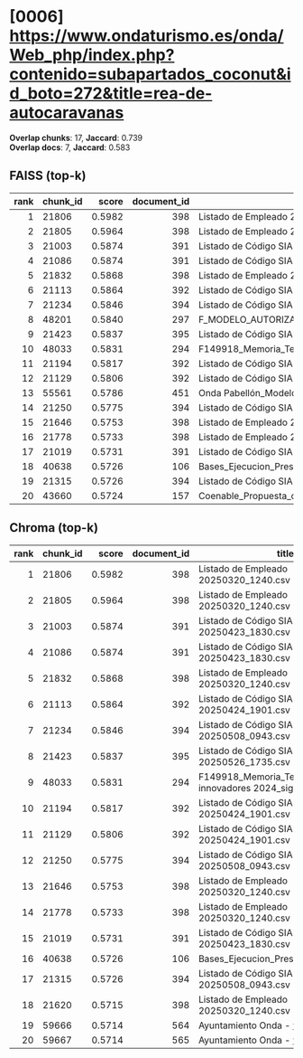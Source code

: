 # [0006] https://www.ondaturismo.es/onda/Web_php/index.php?contenido=subapartados_coconut&id_boto=272&title=rea-de-autocaravanas

**Overlap chunks**: 17, **Jaccard**: 0.739  
**Overlap docs**: 7, **Jaccard**: 0.583

## FAISS (top-k)
rank | chunk_id | score | document_id | title
---:|---|---:|---:|---
1 | 21806 | 0.5982 | 398 | Listado de Empleado 20250320_1240.csv
2 | 21805 | 0.5964 | 398 | Listado de Empleado 20250320_1240.csv
3 | 21003 | 0.5874 | 391 | Listado de Código SIA 20250423_1830.csv
4 | 21086 | 0.5874 | 391 | Listado de Código SIA 20250423_1830.csv
5 | 21832 | 0.5868 | 398 | Listado de Empleado 20250320_1240.csv
6 | 21113 | 0.5864 | 392 | Listado de Código SIA 20250424_1901.csv
7 | 21234 | 0.5846 | 394 | Listado de Código SIA 20250508_0943.csv
8 | 48201 | 0.5840 | 297 | F_MODELO_AUTORIZACION_SOLICITUD_PERMISOS_DE_ACCESO_Y_CONEXION_PROYECTO_PABELLON.pdf
9 | 21423 | 0.5837 | 395 | Listado de Código SIA 20250526_1735.csv
10 | 48033 | 0.5831 | 294 | F149918_Memoria_Territorios innovadores 2024_signed.pdf
11 | 21194 | 0.5817 | 392 | Listado de Código SIA 20250424_1901.csv
12 | 21129 | 0.5806 | 392 | Listado de Código SIA 20250424_1901.csv
13 | 55561 | 0.5786 | 451 | Onda Pabellón_Modelo Autorizacion de la solicitud a otro agente (2).pdf
14 | 21250 | 0.5775 | 394 | Listado de Código SIA 20250508_0943.csv
15 | 21646 | 0.5753 | 398 | Listado de Empleado 20250320_1240.csv
16 | 21778 | 0.5733 | 398 | Listado de Empleado 20250320_1240.csv
17 | 21019 | 0.5731 | 391 | Listado de Código SIA 20250423_1830.csv
18 | 40638 | 0.5726 | 106 | Bases_Ejecucion_Presupuesto_2025.pdf
19 | 21315 | 0.5726 | 394 | Listado de Código SIA 20250508_0943.csv
20 | 43660 | 0.5724 | 157 | Coenable_Propuesta_creacion_de_Onda_Lab_vFinal.pptx.pdf.pdf

## Chroma (top-k)
rank | chunk_id | score | document_id | title
---:|---|---:|---:|---
1 | 21806 | 0.5982 | 398 | Listado de Empleado 20250320_1240.csv
2 | 21805 | 0.5964 | 398 | Listado de Empleado 20250320_1240.csv
3 | 21003 | 0.5874 | 391 | Listado de Código SIA 20250423_1830.csv
4 | 21086 | 0.5874 | 391 | Listado de Código SIA 20250423_1830.csv
5 | 21832 | 0.5868 | 398 | Listado de Empleado 20250320_1240.csv
6 | 21113 | 0.5864 | 392 | Listado de Código SIA 20250424_1901.csv
7 | 21234 | 0.5846 | 394 | Listado de Código SIA 20250508_0943.csv
8 | 21423 | 0.5837 | 395 | Listado de Código SIA 20250526_1735.csv
9 | 48033 | 0.5831 | 294 | F149918_Memoria_Territorios innovadores 2024_signed.pdf
10 | 21194 | 0.5817 | 392 | Listado de Código SIA 20250424_1901.csv
11 | 21129 | 0.5806 | 392 | Listado de Código SIA 20250424_1901.csv
12 | 21250 | 0.5775 | 394 | Listado de Código SIA 20250508_0943.csv
13 | 21646 | 0.5753 | 398 | Listado de Empleado 20250320_1240.csv
14 | 21778 | 0.5733 | 398 | Listado de Empleado 20250320_1240.csv
15 | 21019 | 0.5731 | 391 | Listado de Código SIA 20250423_1830.csv
16 | 40638 | 0.5726 | 106 | Bases_Ejecucion_Presupuesto_2025.pdf
17 | 21315 | 0.5726 | 394 | Listado de Código SIA 20250508_0943.csv
18 | 21620 | 0.5715 | 398 | Listado de Empleado 20250320_1240.csv
19 | 59666 | 0.5714 | 564 | Ayuntamiento Onda - www.onda.es
20 | 59667 | 0.5714 | 565 | Ayuntamiento Onda - www.onda.es
